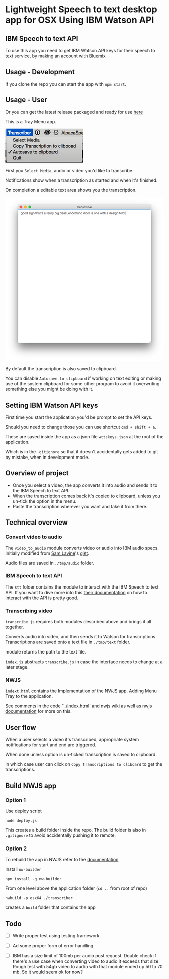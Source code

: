 # Lightweight Speech to text desktop app for OSX Using IBM Watson API

## IBM Speech to text API

To use this app you need to get IBM Watson API keys for their speech to text service, by making an account with [Bluemix](https://console.ng.bluemix.net/)

## Usage - Development
If you clone the repo you can start the app with `npm start`.

## Usage - User
Or you can get the latest release packaged and ready for use [here](https://github.com/voxmedia/Transcriber/releases)

This is a Tray Menu app.

![Transcriber menu ](./img/transciber.png)

First you `Select Media`, audio or video you'd like to transcribe.

Notifications show when a transcription as started and when it's finished.

On completion a editable text area shows you the transcription.

![demo](./img/demo.png)

By default the transcription is also saved to clipboard.

You can disable `Autosave to clipboard` if working on text editing or making use of the system clipboard for some other program to avoid it overwriting something else you might be doing with it.

## Setting IBM Watson API keys

First time you start the application you'd be prompt to set the API keys.

Should you need to change those you can use shortcut `cmd + shift + a`.

These are saved inside the app as a json file `wttskeys.json` at the root of the application.

Which is in the `.gitignore` so that it doesn't accidentally gets added to git by mistake, when in development mode.


## Overview of project

- Once you select a video, the app converts it into audio and sends it to the IBM Speech to text API.
- When the transcription comes back it's copied to clipboard, unless you un-tick the option in the menu.
- Paste the transcription wherever you want and take it from there.

## Technical overview

### Convert video to audio
The `video_to_audio` module converts video or audio into IBM audio specs.  Initially modified from [Sam Lavine](https://github.com/antiboredom)'s [gist](https://gist.github.com/pietrop/5008653567df73d813e525c6b89b23b6).

Audio files are saved in `./tmp/audio` folder.

<!-- more on IBM audio specs here -->

### IBM Speech to text API
The `stt` folder contains the module to interact with the IBM Speech to text API.
If you want to dive more into this [their documentation](https://www.ibm.com/smarterplanet/us/en/ibmwatson/developercloud/speech-to-text/api/v1/#api_explorer) on how to interact with the API is pretty good.

### Transcribing video
`transcribe.js` requires both modules described above and brings it all together.

Converts audio into video, and then sends it to Watson for transcriptions. Transcriptions are saved onto a text file in `./tmp/text` folder.

module returns the path to the text file.

`index.js` abstracts `transcribe.js` in case the interface needs to change at a later stage.

### NWJS
`indext.html` contains the Implementation of the NWJS app.
Adding Menu Tray to the application.

See comments in the code [``./index.html`](./index.html) and [nwjs wiki](https://github.com/nwjs/nw.js/wiki) as well as [nwjs documentation](http://docs.nwjs.io/en/latest/) for more on this.

## User flow
When a user selects a video it's transcribed, appropriate system notifications for start and end are triggered.

When done unless option is un-ticked transcription is saved to clipboard.

in which case user can click on `Copy transcriptions to cliboard` to get the transcriptions.

## Build NWJS app

### Option 1

Use deploy script

```
node deploy.js
```

This creates a build folder inside the repo. The build folder is also in `.gitignore` to avoid accidentally pushing it to remote.

### Option 2
To rebuild the app in NWJS refer to the [documentation](http://docs.nwjs.io/en/latest/For%20Users/Package%20and%20Distribute/)

Install `nw-builder`

```
npm install -g nw-builder
```

From one level above the application folder (`cd ..` from root of repo)

```
nwbuild -p osx64 ./transcriber
```

creates a `build` folder that contains the app

## Todo

- [ ] Write proper test using testing framework.
- [ ] Ad some proper form of error handling
- [ ] IBM has a size limit of 100mb per audio post request. Double check if there's a use case when converting video to audio it exceeds that size. Rough test with 54gb video to audio with that module ended up 50 to 70 mb. So it would seem ok for now?


<!-- icon img  https://pixabay.com/en/switch-detonator-buttons-153517/ -->
